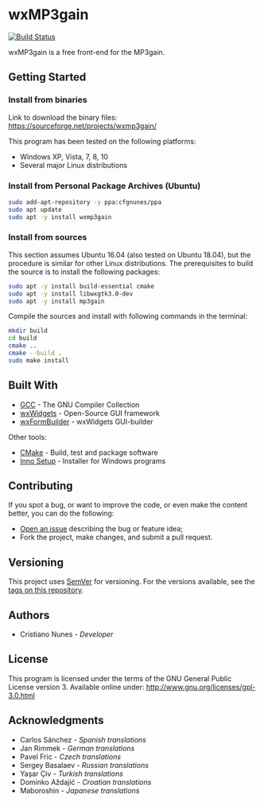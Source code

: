 # wxMP3gain

[![Build Status](https://travis-ci.org/cfgnunes/wxmp3gain.svg?branch=master)](https://travis-ci.org/cfgnunes/wxmp3gain)

wxMP3gain is a free front-end for the MP3gain.

## Getting Started

### Install from binaries

Link to download the binary files: <https://sourceforge.net/projects/wxmp3gain/>

This program has been tested on the following platforms:

* Windows XP, Vista, 7, 8, 10
* Several major Linux distributions

### Install from Personal Package Archives (Ubuntu)

```sh
sudo add-apt-repository -y ppa:cfgnunes/ppa
sudo apt update
sudo apt -y install wxmp3gain
```

### Install from sources

This section assumes Ubuntu 16.04 (also tested on Ubuntu 18.04), but the procedure is similar for other Linux distributions. The prerequisites to build the source is to install the following packages:

```sh
sudo apt -y install build-essential cmake
sudo apt -y install libwxgtk3.0-dev
sudo apt -y install mp3gain
```

Compile the sources and install with following commands in the terminal:

```sh
mkdir build
cd build
cmake ..
cmake --build .
sudo make install
```

## Built With

* [GCC](https://gcc.gnu.org/) - The GNU Compiler Collection
* [wxWidgets](https://www.wxwidgets.org/) - Open-Source GUI framework
* [wxFormBuilder](https://github.com/wxFormBuilder/) - wxWidgets GUI-builder

Other tools:

* [CMake](https://cmake.org/) - Build, test and package software
* [Inno Setup](http://www.jrsoftware.org/isinfo.php) - Installer for Windows programs

## Contributing

If you spot a bug, or want to improve the code, or even make the content better, you can do the following:

* [Open an issue](https://github.com/cfgnunes/wxlame/issues/new) describing the bug or feature idea;
* Fork the project, make changes, and submit a pull request.

## Versioning

This project uses [SemVer](http://semver.org/) for versioning. For the versions available, see the [tags on this repository](https://github.com/cfgnunes/wxmp3gain/tags).

## Authors

* Cristiano Nunes - *Developer*

## License

This program is licensed under the terms of the GNU General Public License version 3. Available online under:
<http://www.gnu.org/licenses/gpl-3.0.html>

## Acknowledgments

* Carlos Sánchez - *Spanish translations*
* Jan Rimmek - *German translations*
* Pavel Fric - *Czech translations*
* Sergey Basalaev - *Russian translations*
* Yaşar Çiv - *Turkish translations*
* Dominko Aždajić - *Croatian translations*
* Maboroshin - *Japanese translations*
